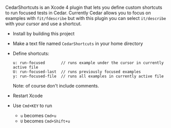CedarShortcuts is an Xcode 4 plugin that lets you define custom shortcuts
to run focused tests in Cedar. Currently Cedar allows you to focus on
examples with `fit/fdescribe` but with this plugin you can select `it/describe`
with your cursor and use a shortcut.

* Install by building this project

* Make a text file named `CedarShortcuts` in your home directory

* Define shortcuts:

  ```text
  u: run-focused       // runs example under the cursor in currently active file
  U: run-focused-last  // runs previously focused examples
  y: run-focused-file  // runs all examples in currently active file
  ```

  Note: of course don't include comments.

* Restart Xcode

* Use `Cmd+KEY` to run
  - `u` becomes `Cmd+u`
  - `U` becomes `Cmd+Shift+u`
